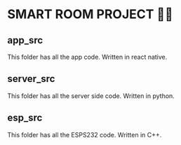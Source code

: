 # SMART ROOM PROJECT 🚪🧠

## app_src
This folder has all the app code. Written in react native.

## server_src
This folder has all the server side code. Written in python.

## esp_src
This folder has all the ESPS232 code. Written in C++.
